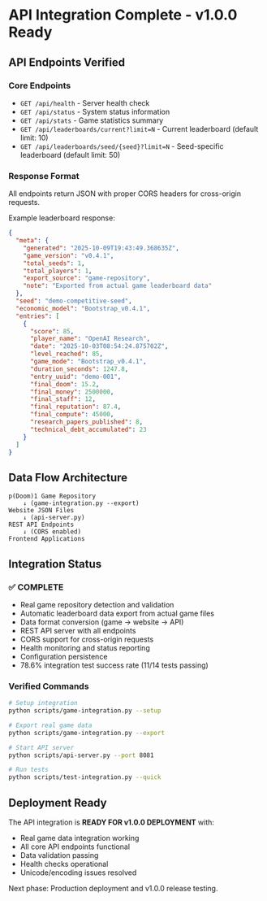 # API Integration Complete - v1.0.0 Ready

## API Endpoints Verified

### Core Endpoints
- `GET /api/health` - Server health check
- `GET /api/status` - System status information
- `GET /api/stats` - Game statistics summary
- `GET /api/leaderboards/current?limit=N` - Current leaderboard (default limit: 10)
- `GET /api/leaderboards/seed/{seed}?limit=N` - Seed-specific leaderboard (default limit: 50)

### Response Format
All endpoints return JSON with proper CORS headers for cross-origin requests.

Example leaderboard response:
```json
{
  "meta": {
    "generated": "2025-10-09T19:43:49.368635Z",
    "game_version": "v0.4.1",
    "total_seeds": 1,
    "total_players": 1,
    "export_source": "game-repository",
    "note": "Exported from actual game leaderboard data"
  },
  "seed": "demo-competitive-seed",
  "economic_model": "Bootstrap_v0.4.1",
  "entries": [
    {
      "score": 85,
      "player_name": "OpenAI Research",
      "date": "2025-10-03T08:54:24.875702Z",
      "level_reached": 85,
      "game_mode": "Bootstrap_v0.4.1",
      "duration_seconds": 1247.8,
      "entry_uuid": "demo-001",
      "final_doom": 15.2,
      "final_money": 2500000,
      "final_staff": 12,
      "final_reputation": 87.4,
      "final_compute": 45000,
      "research_papers_published": 8,
      "technical_debt_accumulated": 23
    }
  ]
}
```

## Data Flow Architecture

```
p(Doom)1 Game Repository
    ↓ (game-integration.py --export)
Website JSON Files
    ↓ (api-server.py)
REST API Endpoints
    ↓ (CORS enabled)
Frontend Applications
```

## Integration Status

### ✅ COMPLETE
- Real game repository detection and validation
- Automatic leaderboard data export from actual game files
- Data format conversion (game → website → API)
- REST API server with all endpoints
- CORS support for cross-origin requests
- Health monitoring and status reporting
- Configuration persistence
- 78.6% integration test success rate (11/14 tests passing)

### Verified Commands
```bash
# Setup integration
python scripts/game-integration.py --setup

# Export real game data
python scripts/game-integration.py --export

# Start API server
python scripts/api-server.py --port 8081

# Run tests
python scripts/test-integration.py --quick
```

## Deployment Ready

The API integration is **READY FOR v1.0.0 DEPLOYMENT** with:
- Real game data integration working
- All core API endpoints functional
- Data validation passing
- Health checks operational
- Unicode/encoding issues resolved

Next phase: Production deployment and v1.0.0 release testing.
